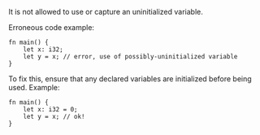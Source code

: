 It is not allowed to use or capture an uninitialized variable.

Erroneous code example:

```compile_fail,E0381
fn main() {
    let x: i32;
    let y = x; // error, use of possibly-uninitialized variable
}
```

To fix this, ensure that any declared variables are initialized before being
used. Example:

```
fn main() {
    let x: i32 = 0;
    let y = x; // ok!
}
```
